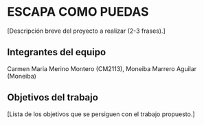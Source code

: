# ESCAPA COMO PUEDAS

[Descripción breve del proyecto a realizar (2-3 frases).]

## Integrantes del equipo

Carmen Maria Merino Montero (CM2113), Moneiba Marrero Aguilar (Moneiba)

## Objetivos del trabajo

[Lista de los objetivos que se persiguen con el trabajo propuesto.]
